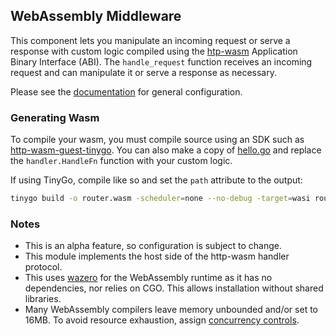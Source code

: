 ## WebAssembly Middleware

This component lets you manipulate an incoming request or serve a response with custom logic compiled using the [htp-wasm](https://http-wasm.io/) Application Binary Interface (ABI). The `handle_request` function receives an incoming request and can manipulate it or serve a response as necessary.

Please see the [documentation](https://github.com/dapr/docs/blob/v1.9/daprdocs/content/en/reference/components-reference/supported-middleware/middleware-wasm.md) for general configuration.

### Generating Wasm

To compile your wasm, you must compile source using an SDK such as [http-wasm-guest-tinygo](https://github.com/http-wasm/http-wasm-guest-tinygo). You can also make a copy of [hello.go](./example/example.go) and replace the `handler.HandleFn` function with your custom logic.

If using TinyGo, compile like so and set the `path` attribute to the output:
```bash
tinygo build -o router.wasm -scheduler=none --no-debug -target=wasi router.go`
```

### Notes

* This is an alpha feature, so configuration is subject to change.
* This module implements the host side of the http-wasm handler protocol.
* This uses [wazero](https://wazero.io) for the WebAssembly runtime as it has no dependencies,
  nor relies on CGO. This allows installation without shared libraries.
* Many WebAssembly compilers leave memory unbounded and/or set to 16MB. To
  avoid resource exhaustion, assign [concurrency controls](https://docs.dapr.io/operations/configuration/control-concurrency/).

